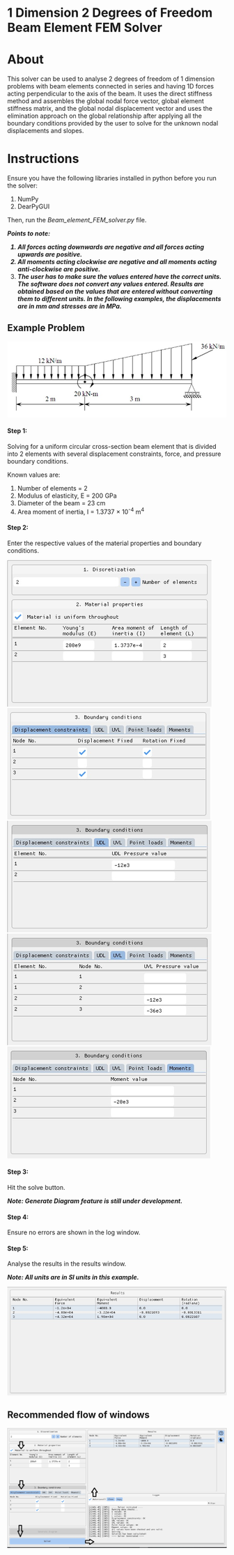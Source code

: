 # 1 Dimension 2 Degrees of Freedom Beam Element FEM Solver


<H1>About</H1>

This solver can be used to analyse 2 degrees of freedom of 1 dimension problems with beam elements connected in series and having 1D forces acting perpendicular to the axis of the beam. It uses the direct stiffness method and assembles the global nodal force vector, global element stiffness matrix, and the global nodal displacement vector and uses the elimination approach on the global relationship after applying all the boundary conditions provided by the user to solve for the unknown nodal displacements and slopes.


<H1>Instructions</H1>

Ensure you have the following libraries installed in python before you run the solver:
    
1. NumPy 
2. DearPyGUI 
   
Then, run the <i>Beam_element_FEM_solver.py</i> file.

<i><b>Points to note:

1. All forces acting downwards are negative and all forces acting upwards are positive.
2. All moments acting clockwise are negative and all moments acting anti-clockwise are positive.
3. The user has to make sure the values entered have the correct units. The software does not convert any values entered. Results are obtained based on the values that are entered without converting them to different units. In the following examples, the displacements are in mm and stresses are in MPa.</b></i>


<H2>Example Problem</H2>

![Example Diagram](images/Example_1_diag.jpg)

<H4>Step 1:</H4>

Solving for a uniform circular cross-section beam element that is divided into 2 elements with several displacement constraints, force, and pressure boundary conditions.

Known values are:
1. Number of elements = 2
2. Modulus of elasticity, E = 200 GPa
3. Diameter of the beam = 23 cm
4. Area moment of inertia, I = 1.3737 &times; 10<sup>-4</sup> m<sup>4</sup>

<H4>Step 2:</H4>

Enter the respective values of the material properties and boundary conditions.


![Example Discretization and Material Properties](images/Example_1_1.jpg)
![Example Displacement constraints](images/Example_1_2.jpg)
![Example UDL](images/Example_1_3.jpg)
![Example UVL](images/Example_1_4.jpg)
![Example Moments](images/Example_1_5.jpg)

<H4>Step 3:</H4>

Hit the solve button.

<b><i>Note: Generate Diagram feature is still under development.</i></b>

<H4>Step 4:</H4>

Ensure no errors are shown in the log window.

<H4>Step 5:</H4>

Analyse the results in the results window.

<b><i>Note: All units are in SI units in this example.</i></b>

![Example Results](images/Example_1_6.jpg)


<H2>Recommended flow of windows</H2>

![Recommended flow](images/flow.jpg)
